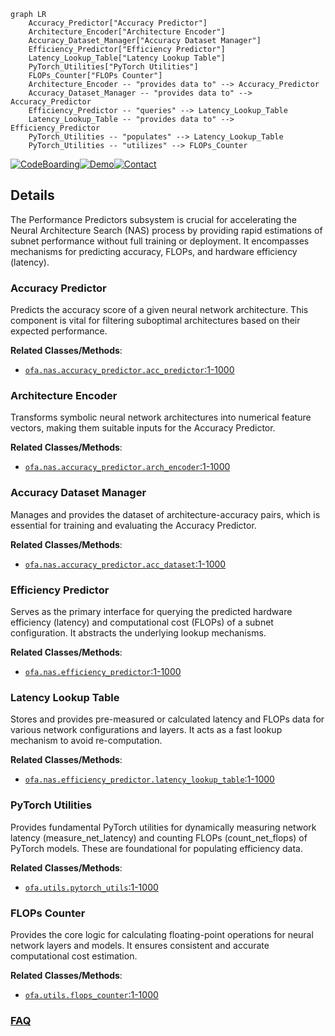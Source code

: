 ```mermaid
graph LR
    Accuracy_Predictor["Accuracy Predictor"]
    Architecture_Encoder["Architecture Encoder"]
    Accuracy_Dataset_Manager["Accuracy Dataset Manager"]
    Efficiency_Predictor["Efficiency Predictor"]
    Latency_Lookup_Table["Latency Lookup Table"]
    PyTorch_Utilities["PyTorch Utilities"]
    FLOPs_Counter["FLOPs Counter"]
    Architecture_Encoder -- "provides data to" --> Accuracy_Predictor
    Accuracy_Dataset_Manager -- "provides data to" --> Accuracy_Predictor
    Efficiency_Predictor -- "queries" --> Latency_Lookup_Table
    Latency_Lookup_Table -- "provides data to" --> Efficiency_Predictor
    PyTorch_Utilities -- "populates" --> Latency_Lookup_Table
    PyTorch_Utilities -- "utilizes" --> FLOPs_Counter
```

[![CodeBoarding](https://img.shields.io/badge/Generated%20by-CodeBoarding-9cf?style=flat-square)](https://github.com/CodeBoarding/GeneratedOnBoardings)[![Demo](https://img.shields.io/badge/Try%20our-Demo-blue?style=flat-square)](https://www.codeboarding.org/demo)[![Contact](https://img.shields.io/badge/Contact%20us%20-%20contact@codeboarding.org-lightgrey?style=flat-square)](mailto:contact@codeboarding.org)

## Details

The Performance Predictors subsystem is crucial for accelerating the Neural Architecture Search (NAS) process by providing rapid estimations of subnet performance without full training or deployment. It encompasses mechanisms for predicting accuracy, FLOPs, and hardware efficiency (latency).

### Accuracy Predictor
Predicts the accuracy score of a given neural network architecture. This component is vital for filtering suboptimal architectures based on their expected performance.


**Related Classes/Methods**:

- <a href="https://github.com/mit-han-lab/once-for-all/blob/master/ofa/nas/accuracy_predictor/acc_predictor.py#L1-L1000" target="_blank" rel="noopener noreferrer">`ofa.nas.accuracy_predictor.acc_predictor`:1-1000</a>


### Architecture Encoder
Transforms symbolic neural network architectures into numerical feature vectors, making them suitable inputs for the Accuracy Predictor.


**Related Classes/Methods**:

- <a href="https://github.com/mit-han-lab/once-for-all/blob/master/ofa/nas/accuracy_predictor/arch_encoder.py#L1-L1000" target="_blank" rel="noopener noreferrer">`ofa.nas.accuracy_predictor.arch_encoder`:1-1000</a>


### Accuracy Dataset Manager
Manages and provides the dataset of architecture-accuracy pairs, which is essential for training and evaluating the Accuracy Predictor.


**Related Classes/Methods**:

- <a href="https://github.com/mit-han-lab/once-for-all/blob/master/ofa/nas/accuracy_predictor/acc_dataset.py#L1-L1000" target="_blank" rel="noopener noreferrer">`ofa.nas.accuracy_predictor.acc_dataset`:1-1000</a>


### Efficiency Predictor
Serves as the primary interface for querying the predicted hardware efficiency (latency) and computational cost (FLOPs) of a subnet configuration. It abstracts the underlying lookup mechanisms.


**Related Classes/Methods**:

- <a href="https://github.com/mit-han-lab/once-for-all/blob/master/ofa/nas/efficiency_predictor/__init__.py#L1-L1000" target="_blank" rel="noopener noreferrer">`ofa.nas.efficiency_predictor`:1-1000</a>


### Latency Lookup Table
Stores and provides pre-measured or calculated latency and FLOPs data for various network configurations and layers. It acts as a fast lookup mechanism to avoid re-computation.


**Related Classes/Methods**:

- <a href="https://github.com/mit-han-lab/once-for-all/blob/master/ofa/nas/efficiency_predictor/latency_lookup_table.py#L1-L1000" target="_blank" rel="noopener noreferrer">`ofa.nas.efficiency_predictor.latency_lookup_table`:1-1000</a>


### PyTorch Utilities
Provides fundamental PyTorch utilities for dynamically measuring network latency (measure_net_latency) and counting FLOPs (count_net_flops) of PyTorch models. These are foundational for populating efficiency data.


**Related Classes/Methods**:

- <a href="https://github.com/mit-han-lab/once-for-all/blob/master/ofa/utils/pytorch_utils.py#L1-L1000" target="_blank" rel="noopener noreferrer">`ofa.utils.pytorch_utils`:1-1000</a>


### FLOPs Counter
Provides the core logic for calculating floating-point operations for neural network layers and models. It ensures consistent and accurate computational cost estimation.


**Related Classes/Methods**:

- <a href="https://github.com/mit-han-lab/once-for-all/blob/master/ofa/utils/flops_counter.py#L1-L1000" target="_blank" rel="noopener noreferrer">`ofa.utils.flops_counter`:1-1000</a>




### [FAQ](https://github.com/CodeBoarding/GeneratedOnBoardings/tree/main?tab=readme-ov-file#faq)